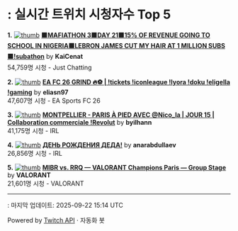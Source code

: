 # : 실시간 트위치 시청자수 Top 5

**1.** [![thumb](https://static-cdn.jtvnw.net/previews-ttv/live_user_kaicenat-320x180.jpg)](https://twitch.tv/KaiCenat)
**[🟪MAFIATHON 3🟪DAY 21🟪15% OF REVENUE GOING TO SCHOOL IN NIGERIA🟪LEBRON JAMES CUT MY HAIR AT 1 MILLION SUBS🟪!subathon](https://twitch.tv/KaiCenat)** by **KaiCenat**<br>54,759명 시청  - Just Chatting

**2.** [![thumb](https://static-cdn.jtvnw.net/previews-ttv/live_user_eliasn97-320x180.jpg)](https://twitch.tv/eliasn97)
**[EA FC 26 GRIND 🔥⚽️ | !tickets !iconleague !lyora !doku !eligella !gaming](https://twitch.tv/eliasn97)** by **eliasn97**<br>47,607명 시청  - EA Sports FC 26

**3.** [![thumb](https://static-cdn.jtvnw.net/previews-ttv/live_user_byilhann-320x180.jpg)](https://twitch.tv/byilhann)
**[MONTPELLIER - PARIS À PIED AVEC @Nico_la | JOUR 15 | Collaboration commerciale !Revolut](https://twitch.tv/byilhann)** by **byilhann**<br>41,175명 시청  - IRL

**4.** [![thumb](https://static-cdn.jtvnw.net/previews-ttv/live_user_anarabdullaev-320x180.jpg)](https://twitch.tv/anarabdullaev)
**[ДЕНЬ РОЖДЕНИЯ ДЕДА!](https://twitch.tv/anarabdullaev)** by **anarabdullaev**<br>26,856명 시청  - IRL

**5.** [![thumb](https://static-cdn.jtvnw.net/previews-ttv/live_user_valorant-320x180.jpg)](https://twitch.tv/VALORANT)
**[MIBR vs. RRQ — VALORANT Champions Paris — Group Stage](https://twitch.tv/VALORANT)** by **VALORANT**<br>21,601명 시청  - VALORANT


---
: 마지막 업데이트: 2025-09-22 15:14 UTC

Powered by [Twitch API](https://dev.twitch.tv/docs/api/reference) · 자동화 봇